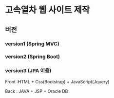 # 고속열차 웹 사이트 제작 

## 버전

### version1 (Spring MVC)

### version2 (Spring Boot)

### version3 (JPA 이용)




Front :HTML + Css(Bootstrap) + JavaScript(Jquery)

Back : JAVA + JSP + Oracle DB
